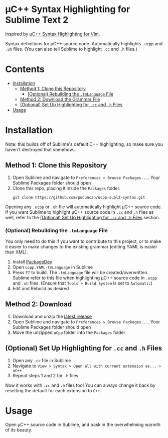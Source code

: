 # &micro;C++ Syntax Highlighting for Sublime Text 2
Inspired by [&micro;C++ Syntax Highlighting for Vim](https://github.com/flxf/uCpp.vim).

Syntax definitions for &micro;C++ source code. Automatically highlights `.ucpp` and `.uh` files. (You can also tell Sublime to highlight `.cc` and `.h` files.)

# Contents
  * [Installation](#installation)
      * [Method 1: Clone this Repository](#method-1-clone-this-repository)
          * [(Optional) Rebuilding the `.tmLanguage` File](#optional-rebuilding-the-tmlanguage-file)
      * [Method 2: Download the Grammar File](#method-2-download)
      * [(Optional) Set Up Highlighting for `.cc` and `.h` Files](#optional-set-up-highlighting-for-cc-and-h-files)
  * [Usage](#usage)

# Installation
Note: this builds off of Sublime's default C++ highlighting, so make sure you haven't destroyed that somehow...

## Method 1: Clone this Repository
1. Open Sublime and navigate to `Preferences > Browse Packages...`. Your Sublime Packages folder should open
2. Clone this repo, placing it inside the `Packages` folder. 
   ```
   git clone https://github.com/poduncan/ucpp-subl2-syntax.git
   ```

Opening any `.ucpp` or `.uh` file will automatically highlight &micro;C++ source code. If you want Sublime to highlight &micro;C++ source code in `.cc` and `.h` files as well, refer to the [(Optional) Set Up Highlighting for `.cc` and `.h` Files](#optional-set-up-highlighting-for-cc-and-h-files) section.

### (Optional) Rebuilding the `.tmLanguage` File
You only need to do this if you want to contribute to this project, or to make it easier to make changes to the existing grammar (editing YAML is easier than XML).

1. Install [PackageDev](https://github.com/SublimeText/PackageDev)
2. Open `ucpp.YAML-tmLanguage` in Sublime
3. Press `F7` to build. The `.tmLanguage` file will be created/overwritten. Sublime refer to this file when highlighting &micro;C++ source code in `.ucpp` and `.uh` files. (Ensure that `Tools > Build System` is set to `Automatic`)
4. Edit and Rebuild as desired

## Method 2: Download
1. Download and unzip the [latest release](https://github.com/poduncan/ucpp-subl2-syntax/releases/download/v0.3.0/uCpp.zip)
2. Open Sublime and navigate to `Preferences > Browse Packages...`. Your Sublime Packages folder should open
4. Move the unzipped `uCpp` folder into the `Packages` folder

## (Optional) Set Up Highlighting for `.cc` and `.h` Files

1. Open any `.cc` file in Sublime
2. Navigate to `View > Syntax > Open all with current extension as... > uC++`
3. Repeat steps 1 and 2 for `.h` files

Now it works with `.cc` and `.h` files too! You can always change it back by resetting the default for each extension to `C++`.

# Usage

Open &micro;C++ source code in Sublime, and bask in the overwhelming warmth of its beauty.

